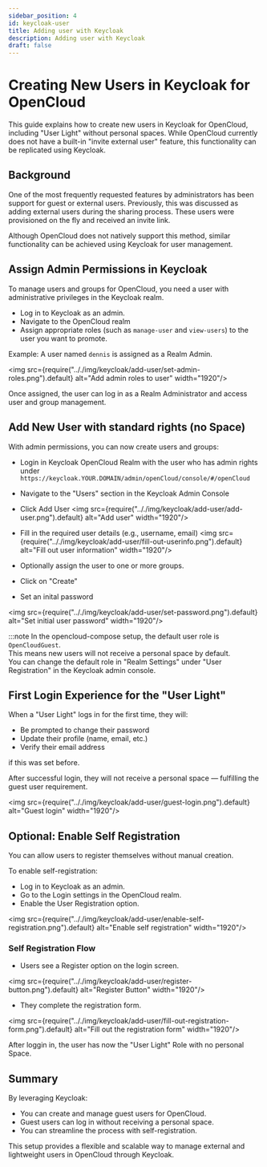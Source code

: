 ```yaml
---
sidebar_position: 4
id: keycloak-user
title: Adding user with Keycloak
description: Adding user with Keycloak
draft: false
---
```


# Creating New Users in Keycloak for OpenCloud

This guide explains how to create new users in Keycloak for OpenCloud, including "User Light" without personal spaces. While OpenCloud currently does not have a built-in "invite external user" feature, this functionality can be replicated using Keycloak.

## Background

One of the most frequently requested features by administrators has been support for guest or external users. Previously, this was discussed as adding external users during the sharing process. These users were provisioned on the fly and received an invite link.

Although OpenCloud does not natively support this method, similar functionality can be achieved using Keycloak for user management.

## Assign Admin Permissions in Keycloak

To manage users and groups for OpenCloud, you need a user with administrative privileges in the Keycloak realm.

- Log in to Keycloak as an admin.
- Navigate to the OpenCloud realm
- Assign appropriate roles (such as `manage-user` and `view-users`) to the user you want to promote.

Example: A user named `dennis` is assigned as a Realm Admin.

<img src={require(".././img/keycloak/add-user/set-admin-roles.png").default} alt="Add admin roles to user" width="1920"/>

Once assigned, the user can log in as a Realm Administrator and access user and group management.

## Add New User with standard rights (no Space)

With admin permissions, you can now create users and groups:

- Login in Keycloak OpenCloud Realm with the user who has admin rights under `https://keycloak.YOUR.DOMAIN/admin/openCloud/console/#/openCloud`

- Navigate to the "Users" section in the Keycloak Admin Console

- Click Add User
  <img src={require(".././img/keycloak/add-user/add-user.png").default} alt="Add user" width="1920"/>

- Fill in the required user details (e.g., username, email)
  <img src={require(".././img/keycloak/add-user/fill-out-userinfo.png").default} alt="Fill out user information" width="1920"/>

- Optionally assign the user to one or more groups.

- Click on "Create"

- Set an inital password

<img src={require(".././img/keycloak/add-user/set-password.png").default} alt="Set initial user password" width="1920"/>

:::note
In the opencloud-compose setup, the default user role is `OpenCloudGuest`.  
This means new users will not receive a personal space by default.  
You can change the default role in "Realm Settings" under "User Registration" in the Keycloak admin console.

## First Login Experience for the "User Light"

When a "User Light" logs in for the first time, they will:

- Be prompted to change their password
- Update their profile (name, email, etc.)
- Verify their email address

if this was set before.

After successful login, they will not receive a personal space — fulfilling the guest user requirement.

<img src={require(".././img/keycloak/add-user/guest-login.png").default} alt="Guest login" width="1920"/>

## Optional: Enable Self Registration

You can allow users to register themselves without manual creation.

To enable self-registration:

- Log in to Keycloak as an admin.
- Go to the Login settings in the OpenCloud realm.
- Enable the User Registration option.

<img src={require(".././img/keycloak/add-user/enable-self-registration.png").default} alt="Enable self registration" width="1920"/>

### Self Registration Flow

- Users see a Register option on the login screen.

<img src={require(".././img/keycloak/add-user/register-button.png").default} alt="Register Button" width="1920"/>

- They complete the registration form.

<img src={require(".././img/keycloak/add-user/fill-out-registration-form.png").default} alt="Fill out the registration form" width="1920"/>

After loggin in, the user has now the "User Light" Role with no personal Space.

## Summary

By leveraging Keycloak:

- You can create and manage guest users for OpenCloud.
- Guest users can log in without receiving a personal space.
- You can streamline the process with self-registration.

This setup provides a flexible and scalable way to manage external and lightweight users in OpenCloud through Keycloak.
